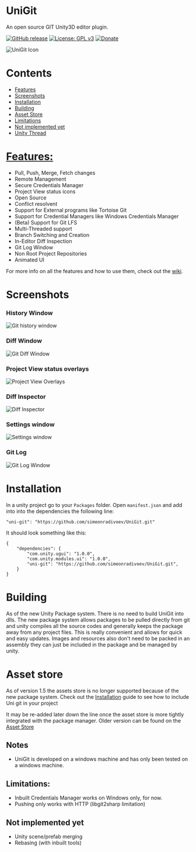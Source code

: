 # UniGit
An open source GIT Unity3D editor plugin.

[![GitHub release](https://img.shields.io/github/release/simeonradivoev/UniGit.svg)](https://github.com/simeonradivoev/UniGit/releases)
[![License: GPL v3](https://img.shields.io/badge/License-GPL%20v3-blue.svg)](https://github.com/simeonradivoev/UniGit/blob/master/LICENSE.md)
[![Donate](https://img.shields.io/badge/Donate-PayPal-green.svg)](https://www.paypal.com/cgi-bin/webscr?cmd=_s-xclick&hosted_button_id=4A4LQGA69LQ5A)

![UniGit Icon](https://i.imgur.com/k63M0tG.png)

# Contents
* [Features](#features)
* [Screenshots](#screenshots)
* [Installation](#installation)
* [Building](#building)
* [Asset Store](#asset-store)
* [Limitations](#limitations)
* [Not implemented yet](#not-implemented-yet)
* [Unity Thread](https://forum.unity3d.com/threads/opensource-unigit-in-editor-git-gui.440646/)

# [Features:](https://github.com/simeonradivoev/UniGit/wiki/Features-and-Usage)
* Pull, Push, Merge, Fetch changes
* Remote Management
* Secure Credentials Manager
* Project View status icons
* Open Source
* Conflict resolvent 
* Support for External programs like Tortoise Git
* Support for Credential Managers like Windows Credentials Manager
* (Beta) Support for Git LFS
* Multi-Threaded support
* Branch Switching and Creation
* In-Editor Diff Inspection
* Git Log Window
* Non Root Project Repositories
* Animated UI

For more info on all the features and how to use them, check out the [wiki](https://github.com/simeonradivoev/UniGit/wiki/Features-and-Usage).

# Screenshots
### History Window
![Git history window](https://i.imgur.com/ciX4Vdo.png)
### Diff Window
![Git Diff Window](https://i.imgur.com/EUWwd3L.png)
### Project View status overlays
![Project View Overlays](https://i.imgur.com/5YMjxjG.png)
### Diff Inspector
![Diff Inspector](https://i.imgur.com/xHO8AJD.png)
### Settings window
![Settings window](https://i.imgur.com/OcDCyEK.png)
### Git Log
![Git Log Window](https://i.imgur.com/sUUBBel.png)

# Installation
In a unity project go to your `Packages` folder. Open `manifest.json` and add into into the dependencies the following line: 

```
"uni-git": "https://github.com/simeonradivoev/UniGit.git"
```

It should look something like this:

```
{
    "dependencies": {
        "com.unity.ugui": "1.0.0",
        "com.unity.modules.ui": "1.0.0",
        "uni-git": "https://github.com/simeonradivoev/UniGit.git",
    } 
}
```

# Building
As of the new Unity Package system. There is no need to build UniGit into dlls. The new package system allows packages to be pulled directly from git and unity compiles all the source codes and generally keeps the package away from any project files. This is really convenient and allows for quick and easy updates. Images and resources also don't need to be packed in an assembly they can just be included in the package and be managed by unity.

# Asset store
As of version 1.5 the assets store is no longer supported because of the new package system. Check out the [Installation](#installation) guide to see how to include Uni git in your project

It may be re-added later down the line once the asset store is more tightly integrated with the package manager.
Older version can be found on the [Asset Store](http://u3d.as/Bxf)

## Notes
* UniGit is developed on a windows machine and has only been tested on a windows machine.

## Limitations:
* Inbuilt Credentials Manager works on Windows only, for now.
* Pushing only works with HTTP (libgit2sharp limitation)

## Not implemented yet
* Unity scene/prefab merging
* Rebasing (with inbuilt tools)